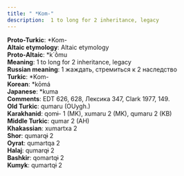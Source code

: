 ```yaml
---
title: " *Kom-"
description:  1 to long for 2 inheritance, legacy
---
```


<strong>Proto-Turkic</strong>:  *Kom-<br>
<strong>Altaic etymology</strong>:  Altaic etymology<br>
<strong> Proto-Altaic</strong>:  *k`ṑmu<br>
<strong>Meaning</strong>:  1 to long for 2 inheritance, legacy<br>
<strong>Russian meaning</strong>:  1 жаждать, стремиться к 2 наследство<br>
<strong>Turkic</strong>:  *Kom-<br>
<strong>Korean</strong>:  *kōmá<br>
<strong>Japanese</strong>:  *kuma<br>
<strong>Comments</strong>:  EDT 626, 628, Лексика 347, Clark 1977, 149.<br>
<strong>Old Turkic</strong>:  qumaru (OUygh.)<br>
<strong>Karakhanid</strong>:  qomɨ- 1 (MK), xumaru 2 (MK), qumaru 2 (KB)<br>
<strong>Middle Turkic</strong>:  qumar 2 (AH)<br>
<strong>Khakassian</strong>:  xumartxa 2<br>
<strong>Shor</strong>:  qumarqɨ 2<br>
<strong>Oyrat</strong>:  qumartqa 2<br>
<strong>Halaj</strong>:  qumarqɨ 2<br>
<strong>Bashkir</strong>:  qomartqɨ 2<br>
<strong>Kumyk</strong>:  qumartqɨ 2<br>


